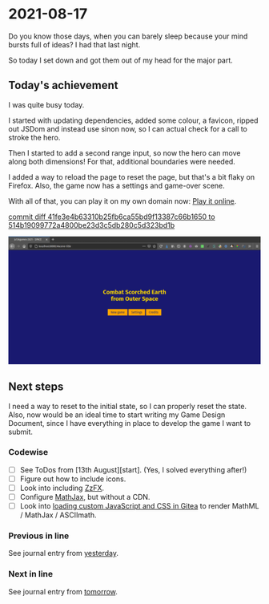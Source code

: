 # 2021-08-17

Do you know those days, when you can barely sleep because your mind bursts
full of ideas? I had that last night.

So today I set down and got them out of my head for the major part.

## Today's achievement

I was quite busy today.

I started with updating dependencies, added some colour, a favicon, ripped out
JSDom and instead use sinon now, so I can actual check for a call to stroke
the hero.

Then I started to add a second range input, so now the hero can move along
both dimensions! For that, additional boundaries were needed.

I added a way to reload the page to reset the page, but that's a bit flaky on
Firefox. Also, the game now has a settings and game-over scene.

With all of that, you can play it on my own domain now:
[Play it online][demo].

[commit diff 41fe3e4b63310b25fb6ca55bd9f13387c66b1650 to 514b19099772a4800be23d3c5db280c5d323bd1b][diff]

![screenshot from 2021-08-17][screenshot]

## Next steps

I need a way to reset to the initial state, so I can properly reset the state.
Also, now would be an ideal time to start writing my Game Design Document,
since I have everything in place to develop the game I want to submit.

### Codewise

- [ ] See ToDos from [13th August][start]. (Yes, I solved everything after!)
- [ ] Figure out how to include icons.
- [ ] Look into including [ZzFX][zzfx].
- [ ] Configure [MathJax][mathjax], but without a CDN.
- [ ] Look into [loading custom JavaScript and CSS in Gitea][css] to render
  MathML / MathJax / ASCIImath.

### Previous in line

See journal entry from [yesterday][yesterday].

### Next in line

See journal entry from [tomorrow][tomorrow].

[css]: https://docs.gitea.io/en-us/external-renderers/#customizing-css
[demo]: https://jaenis.ch/hobbies/coding/demos/js13kgames/2021/
[diff]: https://jaenis.ch/hobbies/coding/repos/ryuno-ki/js13kgames-2021/compare/41fe3e4b63310b25fb6ca55bd9f13387c66b1650...514b19099772a4800be23d3c5db280c5d323bd1b
[mathjax]: https://github.com/go-gitea/gitea/issues/3445#issuecomment-439673050
[screenshot]: ./2021-08-17.png
[tomorrow]: ./2021-08-18.md
[yesterday]: ./2021-08-16.md
[zzfx]: https://killedbyapixel.github.io/ZzFX/
